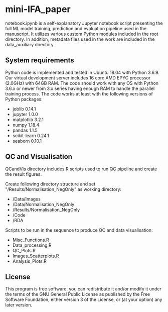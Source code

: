 # mini-IFA_paper

notebook.ipynb is a self-explanatory Jupyter notebook script presenting the full ML model training, prediction and evaluation pipeline used in the manuscript. It utilizes various custom Python modules included in the root directory. In addition, metadata files used in the work are included in the data_auxiliary directory.

## System requirements

Python code is implemented and tested in Ubuntu 18.04 with Python 3.6.9. Our virtual development server includes 16 core AMD EPYC processor (2.0GHz) with 64GB RAM. The code should work with any OS with Python 3.6.x or newer from 3.x series having enough RAM to handle the parallel training process. The code works at least with the following versions of Python packages:
- joblib 0.14.1
- jupyter 1.0.0
- matplotlib 3.2.1
- numpy 1.18.4
- pandas 1.1.5
- scikit-learn 0.24.1
- seaborn 0.10.1

## QC and Visualisation

QCandVis directory includes R scripts used to run QC pipeline and create the result figures.

Create following directory structure and set "/Results/Normalisation_NegOnly" as working directory:
- /Data/Images
- /Data/Normalisation_NegOnly           
- /Results/Normalisation_NegOnly
- /Code
- /RDA

Scripts to be run in the sequence to produce QC and data visualisation:
- Misc_Functions.R
- Data_processing.R
- QC_Plots.R
- Images_Scatterplots.R
- Analysis_Plots.R

## License

This program is free software: you can redistribute it and/or modify it under the terms of the GNU General Public License as published by the Free Software Foundation, either version 3 of the License, or (at your option) any later version.
